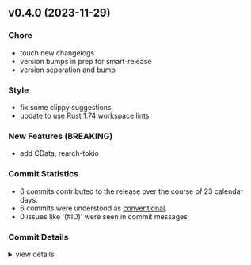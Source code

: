 

## v0.4.0 (2023-11-29)

### Chore

 - <csr-id-918a68fc8436e2a708bcde9e80b6e2eb5df8d4be/> touch new changelogs
 - <csr-id-b606de4f60542de4c1ed7ad22cbf19ff1e10905a/> version bumps in prep for smart-release
 - <csr-id-970cd0bd5c82784b26dde1b169c3205593be76a1/> version separation and bump

### Style

 - <csr-id-27beffee9fb910ce4f653f018d43e95e4973b1a7/> fix some clippy suggestions
 - <csr-id-dde160ee14fc78c4a9b47b8ef38ff5bf7c272203/> update to use Rust 1.74 workspace lints

### New Features (BREAKING)

 - <csr-id-c4b36fb8d65d98fac0a986b182dc5fcf7a4ed5ff/> add CData, rearch-tokio

### Commit Statistics

<csr-read-only-do-not-edit/>

 - 6 commits contributed to the release over the course of 23 calendar days.
 - 6 commits were understood as [conventional](https://www.conventionalcommits.org).
 - 0 issues like '(#ID)' were seen in commit messages

### Commit Details

<csr-read-only-do-not-edit/>

<details><summary>view details</summary>

 * **Uncategorized**
    - Touch new changelogs ([`918a68f`](https://github.com/GregoryConrad/rearch-rs/commit/918a68fc8436e2a708bcde9e80b6e2eb5df8d4be))
    - Version bumps in prep for smart-release ([`b606de4`](https://github.com/GregoryConrad/rearch-rs/commit/b606de4f60542de4c1ed7ad22cbf19ff1e10905a))
    - Fix some clippy suggestions ([`27beffe`](https://github.com/GregoryConrad/rearch-rs/commit/27beffee9fb910ce4f653f018d43e95e4973b1a7))
    - Version separation and bump ([`970cd0b`](https://github.com/GregoryConrad/rearch-rs/commit/970cd0bd5c82784b26dde1b169c3205593be76a1))
    - Update to use Rust 1.74 workspace lints ([`dde160e`](https://github.com/GregoryConrad/rearch-rs/commit/dde160ee14fc78c4a9b47b8ef38ff5bf7c272203))
    - Add CData, rearch-tokio ([`c4b36fb`](https://github.com/GregoryConrad/rearch-rs/commit/c4b36fb8d65d98fac0a986b182dc5fcf7a4ed5ff))
</details>

